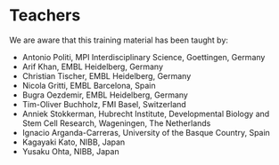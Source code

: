 # Teachers

We are aware that this training material has been taught by:

- Antonio Politi, MPI Interdisciplinary Science, Goettingen, Germany
- Arif Khan, EMBL Heidelberg, Germany
- Christian Tischer, EMBL Heidelberg, Germany
- Nicola Gritti, EMBL Barcelona, Spain
- Bugra Oezdemir, EMBL Heidelberg, Germany 
- Tim-Oliver Buchholz, FMI Basel, Switzerland
- Anniek Stokkerman, Hubrecht Institute, Developmental Biology and Stem Cell Research, Wageningen, The Netherlands
- Ignacio Arganda-Carreras, University of the Basque Country, Spain
- Kagayaki Kato, NIBB, Japan
- Yusaku Ohta, NIBB, Japan
